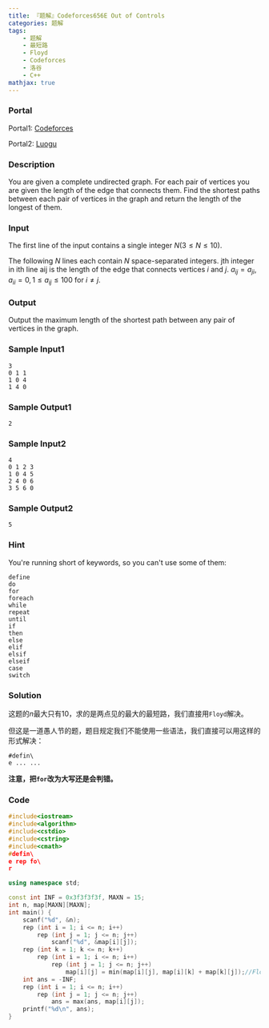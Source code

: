 ```yaml
---
title: 『题解』Codeforces656E Out of Controls
categories: 题解
tags:
    - 题解
    - 最短路
    - Floyd
    - Codeforces
    - 洛谷
    - C++
mathjax: true
---
```


### Portal

Portal1: [Codeforces](http://codeforces.com/problemset/problem/656/E)

Portal2: [Luogu](https://www.luogu.com.cn/problem/CF656E)

### Description

You are given a complete undirected graph. For each pair of vertices you are given the length of the edge that connects them. Find the shortest paths between each pair of vertices in the graph and return the length of the longest of them.

### Input

The first line of the input contains a single integer $N (3 \le N \le 10)$.

The following $N$ lines each contain $N$ space-separated integers. jth integer in ith line aij is the length of the edge that connects vertices $i$ and $j$. $a_{ij} = a_{ji}, a_{ii} = 0, 1 \le a_{ij} \le 100$ for $i \ne j$.

### Output

Output the maximum length of the shortest path between any pair of vertices in the graph.

### Sample Input1

```
3
0 1 1
1 0 4
1 4 0
```

### Sample Output1

```
2
```

### Sample Input2

```
4
0 1 2 3
1 0 4 5
2 4 0 6
3 5 6 0
```

### Sample Output2

```
5
```

### Hint

You're running short of keywords, so you can't use some of them:

```
define
do
for
foreach
while
repeat
until
if
then
else
elif
elsif
elseif
case
switch
```

### Solution

这题的$n$最大只有$10$，求的是两点见的最大的最短路，我们直接用`Floyd`解决。

但这是一道愚人节的题，题目规定我们不能使用一些语法，我们直接可以用这样的形式解决：

```
#defin\
e ... ...
```

**注意，把`for`改为大写还是会判错。**

### Code

```cpp
#include<iostream>
#include<algorithm>
#include<cstdio>
#include<cstring>
#include<cmath>
#defin\
e rep fo\
r

using namespace std;

const int INF = 0x3f3f3f3f, MAXN = 15;
int n, map[MAXN][MAXN];
int main() {
    scanf("%d", &n);
    rep (int i = 1; i <= n; i++)
        rep (int j = 1; j <= n; j++)
            scanf("%d", &map[i][j]);
    rep (int k = 1; k <= n; k++)
        rep (int i = 1; i <= n; i++)
            rep (int j = 1; j <= n; j++)
                map[i][j] = min(map[i][j], map[i][k] + map[k][j]);//Floyd
    int ans = -INF;
    rep (int i = 1; i <= n; i++)
        rep (int j = 1; j <= n; j++)
            ans = max(ans, map[i][j]);
    printf("%d\n", ans);
}
```